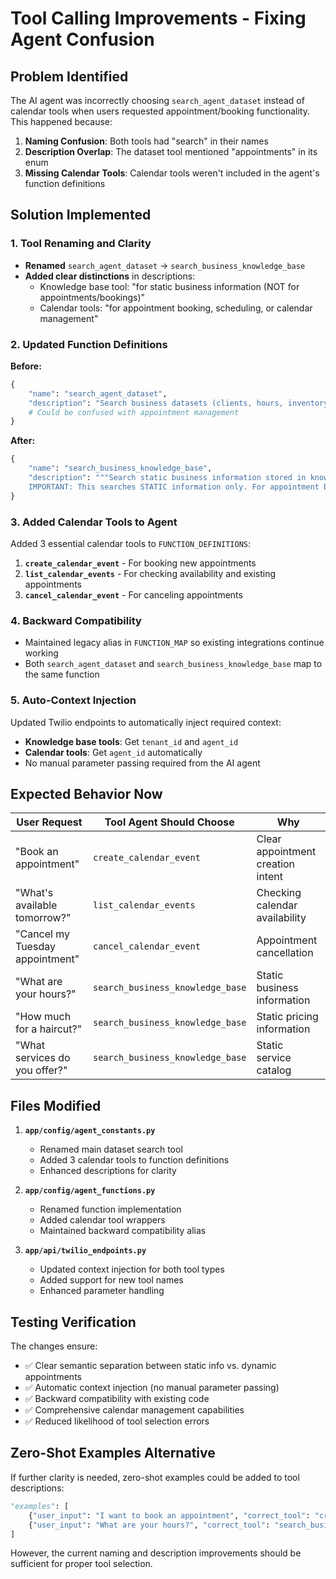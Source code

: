 # Tool Calling Improvements - Fixing Agent Confusion

## Problem Identified
The AI agent was incorrectly choosing `search_agent_dataset` instead of calendar tools when users requested appointment/booking functionality. This happened because:

1. **Naming Confusion**: Both tools had "search" in their names
2. **Description Overlap**: The dataset tool mentioned "appointments" in its enum
3. **Missing Calendar Tools**: Calendar tools weren't included in the agent's function definitions

## Solution Implemented

### 1. Tool Renaming and Clarity
- **Renamed** `search_agent_dataset` → `search_business_knowledge_base`
- **Added clear distinctions** in descriptions:
  - Knowledge base tool: "for static business information (NOT for appointments/bookings)"
  - Calendar tools: "for appointment booking, scheduling, or calendar management"

### 2. Updated Function Definitions
**Before:**
```python
{
    "name": "search_agent_dataset",
    "description": "Search business datasets (clients, hours, inventory, pricing, policies, etc.)",
    # Could be confused with appointment management
}
```

**After:**
```python
{
    "name": "search_business_knowledge_base",
    "description": """Search static business information stored in knowledge databases (NOT for appointments/bookings).
    IMPORTANT: This searches STATIC information only. For appointment booking, scheduling, or calendar management, use calendar tools instead."""
}
```

### 3. Added Calendar Tools to Agent
Added 3 essential calendar tools to `FUNCTION_DEFINITIONS`:

1. **`create_calendar_event`** - For booking new appointments
2. **`list_calendar_events`** - For checking availability and existing appointments
3. **`cancel_calendar_event`** - For canceling appointments

### 4. Backward Compatibility
- Maintained legacy alias in `FUNCTION_MAP` so existing integrations continue working
- Both `search_agent_dataset` and `search_business_knowledge_base` map to the same function

### 5. Auto-Context Injection
Updated Twilio endpoints to automatically inject required context:

- **Knowledge base tools**: Get `tenant_id` and `agent_id`
- **Calendar tools**: Get `agent_id` automatically
- No manual parameter passing required from the AI agent

## Expected Behavior Now

| User Request | Tool Agent Should Choose | Why |
|--------------|-------------------------|-----|
| "Book an appointment" | `create_calendar_event` | Clear appointment creation intent |
| "What's available tomorrow?" | `list_calendar_events` | Checking calendar availability |
| "Cancel my Tuesday appointment" | `cancel_calendar_event` | Appointment cancellation |
| "What are your hours?" | `search_business_knowledge_base` | Static business information |
| "How much for a haircut?" | `search_business_knowledge_base` | Static pricing information |
| "What services do you offer?" | `search_business_knowledge_base` | Static service catalog |

## Files Modified

1. **`app/config/agent_constants.py`**
   - Renamed main dataset search tool
   - Added 3 calendar tools to function definitions
   - Enhanced descriptions for clarity

2. **`app/config/agent_functions.py`**
   - Renamed function implementation
   - Added calendar tool wrappers
   - Maintained backward compatibility alias

3. **`app/api/twilio_endpoints.py`**
   - Updated context injection for both tool types
   - Added support for new tool names
   - Enhanced parameter handling

## Testing Verification

The changes ensure:
- ✅ Clear semantic separation between static info vs. dynamic appointments
- ✅ Automatic context injection (no manual parameter passing)
- ✅ Backward compatibility with existing code
- ✅ Comprehensive calendar management capabilities
- ✅ Reduced likelihood of tool selection errors

## Zero-Shot Examples Alternative

If further clarity is needed, zero-shot examples could be added to tool descriptions:

```python
"examples": [
    {"user_input": "I want to book an appointment", "correct_tool": "create_calendar_event"},
    {"user_input": "What are your hours?", "correct_tool": "search_business_knowledge_base"}
]
```

However, the current naming and description improvements should be sufficient for proper tool selection.